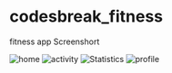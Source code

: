 # codesbreak_fitness

fitness app Screenshort


![home](https://github.com/user-attachments/assets/8919a049-5376-4203-91df-69ffe814f34e)
![activity](https://github.com/user-attachments/assets/19dba818-0917-47a3-a76d-5c5b1f57fe52)
![Statistics](https://github.com/user-attachments/assets/aa8582e6-46f7-4d8e-86f6-9de4e20cfd86)
![profile](https://github.com/user-attachments/assets/b27076fc-2e38-407f-954a-ad40c5e90f12)
